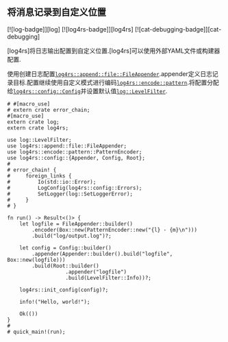
## 将消息记录到自定义位置

[![log-badge]][log] [![log4rs-badge]][log4rs] [![cat-debugging-badge]][cat-debugging]

[log4rs]将日志输出配置到自定义位置.[log4rs]可以使用外部YAML文件或构建器配置.

使用创建日志配置[`log4rs::append::file::FileAppender`].appender定义日志记录目标.配置继续使用自定义模式进行编码[`log4rs::encode::pattern`].将配置分配给[`log4rs::config::Config`]并设置默认值[`log::LevelFilter`].

```rust,no_run
# #[macro_use]
# extern crate error_chain;
#[macro_use]
extern crate log;
extern crate log4rs;

use log::LevelFilter;
use log4rs::append::file::FileAppender;
use log4rs::encode::pattern::PatternEncoder;
use log4rs::config::{Appender, Config, Root};
#
# error_chain! {
#     foreign_links {
#         Io(std::io::Error);
#         LogConfig(log4rs::config::Errors);
#         SetLogger(log::SetLoggerError);
#     }
# }

fn run() -> Result<()> {
    let logfile = FileAppender::builder()
        .encoder(Box::new(PatternEncoder::new("{l} - {m}\n")))
        .build("log/output.log")?;

    let config = Config::builder()
        .appender(Appender::builder().build("logfile", Box::new(logfile)))
        .build(Root::builder()
                   .appender("logfile")
                   .build(LevelFilter::Info))?;

    log4rs::init_config(config)?;

    info!("Hello, world!");

    Ok(())
}
#
# quick_main!(run);
```

[`log4rs::append::file::fileappender`]: https://docs.rs/log4rs/*/log4rs/append/file/struct.FileAppender.html

[`log4rs::config::config`]: https://docs.rs/log4rs/*/log4rs/config/struct.Config.html

[`log4rs::encode::pattern`]: https://docs.rs/log4rs/*/log4rs/encode/pattern/index.html

[`log::levelfilter`]: https://docs.rs/log/*/log/enum.LevelFilter.html

